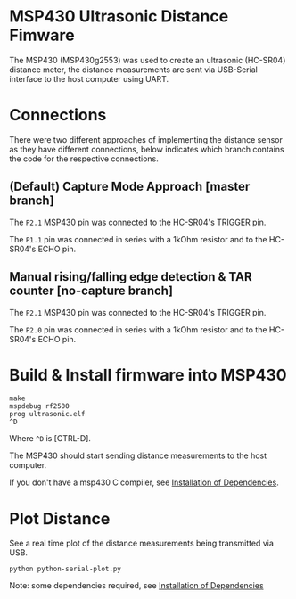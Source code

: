 # MSP430 Ultrasonic Distance Fimware

The MSP430 (MSP430g2553) was used to create an ultrasonic (HC-SR04) distance meter, the distance measurements are sent via USB-Serial interface to the host computer using UART. 

# Connections

There were two different approaches of implementing the distance sensor as they have different connections, below indicates which branch contains the code for the respective connections.

## (Default) Capture Mode Approach [master branch]

The `P2.1` MSP430 pin was connected to the HC-SR04's TRIGGER pin.

The `P1.1` pin was connected in series with a 1kOhm resistor and to the HC-SR04's ECHO pin.

## Manual rising/falling edge detection & TAR counter [no-capture branch]

The `P2.1` MSP430 pin was connected to the HC-SR04's TRIGGER pin.

The `P2.0` pin was connected in series with a 1kOhm resistor and to the HC-SR04's ECHO pin.

# Build & Install firmware into MSP430

```
make
mspdebug rf2500
prog ultrasonic.elf
^D
```
Where `^D` is [CTRL-D].

The MSP430 should start sending distance measurements to the host computer.

If you don't have a msp430 C compiler, see [Installation of Dependencies](DEPENDENCIES.md).

# Plot Distance

See a real time plot of the distance measurements being transmitted via USB.
```
python python-serial-plot.py
```

Note: some dependencies required, see [Installation of Dependencies](DEPENDENCIES.md)